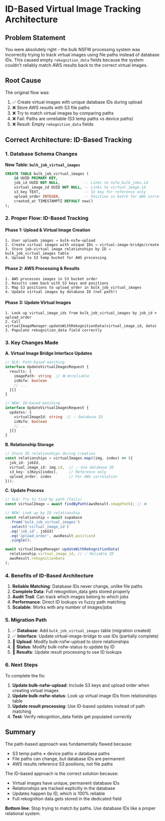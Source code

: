 # ID-Based Virtual Image Tracking Architecture

## Problem Statement

You were absolutely right - the bulk NSFW processing system was incorrectly trying to track virtual images using file paths instead of database IDs. This caused empty `rekognition_data` fields because the system couldn't reliably match AWS results back to the correct virtual images.

## Root Cause

The original flow was:
1. ✅ Create virtual images with unique database IDs during upload
2. ❌ Store AWS results with S3 file paths
3. ❌ Try to match virtual images by comparing paths
4. ❌ Fail: Paths are unreliable (S3 temp paths vs device paths)
5. ❌ Result: Empty `rekognition_data` fields

## Correct Architecture: ID-Based Tracking

### 1. Database Schema Changes

**New Table: `bulk_job_virtual_images`**
```sql
CREATE TABLE bulk_job_virtual_images (
    id UUID PRIMARY KEY,
    job_id UUID NOT NULL,           -- Links to nsfw_bulk_jobs.id
    virtual_image_id UUID NOT NULL, -- Links to virtual_image.id  
    s3_key TEXT,                    -- S3 key for reference only
    upload_order INTEGER,           -- Position in batch for AWS correlation
    created_at TIMESTAMPTZ DEFAULT now()
);
```

### 2. Proper Flow: ID-Based Tracking

#### Phase 1: Upload & Virtual Image Creation
```
1. User uploads images → bulk-nsfw-upload
2. Create virtual images with unique IDs → virtual-image-bridge/create  
3. Store job-virtual image relationships by ID → bulk_job_virtual_images table
4. Upload to S3 temp bucket for AWS processing
```

#### Phase 2: AWS Processing & Results
```
1. AWS processes images in S3 bucket order
2. Results come back with S3 keys and positions
3. Map S3 positions to upload_order in bulk_job_virtual_images
4. Update virtual images by database ID (not path!)
```

#### Phase 3: Update Virtual Images
```
1. Look up virtual_image_ids from bulk_job_virtual_images by job_id + upload_order
2. Call virtualImageManager.updateWithRekognitionData(virtual_image_id, data)
3. Populate rekognition_data field correctly
```

### 3. Key Changes Made

**A. Virtual Image Bridge Interface Updates**
```typescript
// OLD: Path-based matching
interface UpdateVirtualImagesRequest {
  results: {
    imagePath: string  // ❌ Unreliable
    isNsfw: boolean
    // ...
  }[]
}

// NEW: ID-based matching  
interface UpdateVirtualImagesRequest {
  updates: {
    virtualImageId: string  // ✅ Database ID
    isNsfw: boolean
    // ...
  }[]
}
```

**B. Relationship Storage**
```typescript
// Store ID relationships during creation
const relationships = virtualImages.map((img, index) => ({
  job_id: jobId,
  virtual_image_id: img.id,  // ✅ Use database ID
  s3_key: s3Keys[index],     // Reference only
  upload_order: index        // For AWS correlation
}));
```

**C. Update Process**
```typescript
// OLD: Try to find by path (fails)
const virtualImage = await findByPath(awsResult.imagePath); // ❌

// NEW: Look up by ID relationship
const relationship = await supabase
  .from('bulk_job_virtual_images')
  .select('virtual_image_id')
  .eq('job_id', jobId)
  .eq('upload_order', awsResult.position)
  .single();

await virtualImageManager.updateWithRekognitionData(
  relationship.virtual_image_id, // ✅ Reliable ID
  awsResult.rekognitionData
);
```

### 4. Benefits of ID-Based Architecture

1. **Reliable Matching**: Database IDs never change, unlike file paths
2. **Complete Data**: Full rekognition_data gets stored properly  
3. **Audit Trail**: Can track which images belong to which jobs
4. **Performance**: Direct ID lookups vs fuzzy path matching
5. **Scalable**: Works with any number of images/jobs

### 5. Migration Path

1. ✅ **Database**: Add `bulk_job_virtual_images` table (migration created)
2. ✅ **Interface**: Update virtual-image-bridge to use IDs (partially complete)
3. 🔄 **Upload**: Modify bulk-nsfw-upload to store relationships  
4. 🔄 **Status**: Modify bulk-nsfw-status to update by ID
5. 🔄 **Results**: Update result processing to use ID lookups

### 6. Next Steps

To complete the fix:

1. **Update bulk-nsfw-upload**: Include S3 keys and upload order when creating virtual images
2. **Update bulk-nsfw-status**: Look up virtual image IDs from relationships table  
3. **Update result processing**: Use ID-based updates instead of path matching
4. **Test**: Verify rekognition_data fields get populated correctly

## Summary

The path-based approach was fundamentally flawed because:
- S3 temp paths ≠ device paths ≠ database paths
- File paths can change, but database IDs are permanent
- AWS results reference S3 positions, not file paths

The ID-based approach is the correct solution because:
- Virtual images have unique, permanent database IDs
- Relationships are tracked explicitly in the database
- Updates happen by ID, which is 100% reliable
- Full rekognition data gets stored in the dedicated field

**Bottom line**: Stop trying to match by paths. Use database IDs like a proper relational system.
